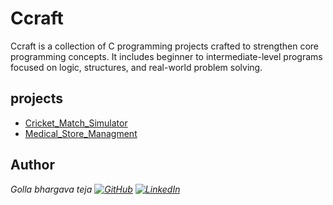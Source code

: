 # Ccraft
Ccraft is a collection of C programming projects crafted to strengthen core programming concepts.
It includes beginner to intermediate-level programs focused on logic, structures, and real-world problem solving.

## projects
- [Cricket_Match_Simulator](./cricket-match-simulator/README.md)
- [Medical_Store_Managment](./CHealthStore/README.md)


## Author

<em>Golla bhargava teja<em>
[![GitHub](https://img.shields.io/badge/GitHub-100000?style=for-the-badge&logo=github&logoColor=white)](https://github.com/bhargavatejagolla)
[![LinkedIn](https://img.shields.io/badge/LinkedIn-0A66C2?style=for-the-badge&logo=linkedin&logoColor=white)](https://www.linkedin.com/in/golla-bhargava-teja/)

